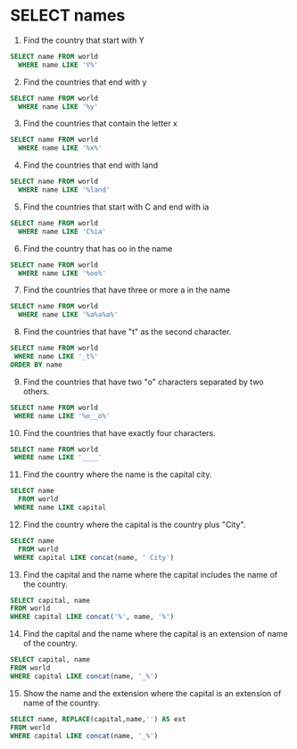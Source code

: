 # SELECT names

1. Find the country that start with Y
```sql
SELECT name FROM world
  WHERE name LIKE 'Y%'
```

2. Find the countries that end with y
```sql
SELECT name FROM world
  WHERE name LIKE '%y'
```

3. Find the countries that contain the letter x
```sql
SELECT name FROM world
  WHERE name LIKE '%x%'
```

4. Find the countries that end with land
```sql
SELECT name FROM world
  WHERE name LIKE '%land'
```

5. Find the countries that start with C and end with ia
```sql
SELECT name FROM world
  WHERE name LIKE 'C%ia'
```

6. Find the country that has oo in the name
```sql
SELECT name FROM world
  WHERE name LIKE '%oo%'
```

7. Find the countries that have three or more a in the name
```sql
SELECT name FROM world
  WHERE name LIKE '%a%a%a%'
```

8. Find the countries that have "t" as the second character.
```sql
SELECT name FROM world
 WHERE name LIKE '_t%'
ORDER BY name
```

9. Find the countries that have two "o" characters separated by two others.
```sql
SELECT name FROM world
 WHERE name LIKE '%o__o%'
 ```
 
 10. Find the countries that have exactly four characters.
```sql
SELECT name FROM world
 WHERE name LIKE '____'
```

11. Find the country where the name is the capital city.
```sql
SELECT name
  FROM world
 WHERE name LIKE capital
```

12. Find the country where the capital is the country plus "City".
```sql
SELECT name
  FROM world
 WHERE capital LIKE concat(name, ' City')
```

13. Find the capital and the name where the capital includes the name of the country.
```sql
SELECT capital, name
FROM world
WHERE capital LIKE concat('%', name, '%')
```

14. Find the capital and the name where the capital is an extension of name of the country.
```sql
SELECT capital, name
FROM world
WHERE capital LIKE concat(name, '_%')
```

15. Show the name and the extension where the capital is an extension of name of the country.
```sql
SELECT name, REPLACE(capital,name,'') AS ext
FROM world
WHERE capital LIKE concat(name, '_%')
```